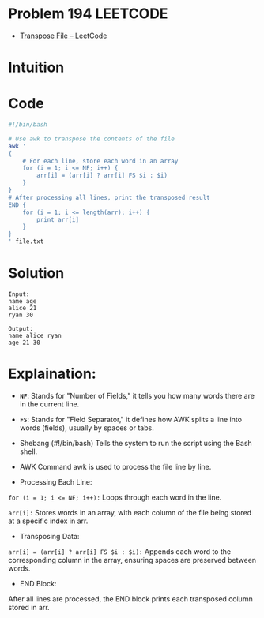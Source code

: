 # Problem 194 LEETCODE

- [Transpose File  – LeetCode](https://leetcode.com/problems/transpose-file/)

# Intuition


# Code 
```bash
#!/bin/bash

# Use awk to transpose the contents of the file
awk '
{
    # For each line, store each word in an array
    for (i = 1; i <= NF; i++) {
        arr[i] = (arr[i] ? arr[i] FS $i : $i)
    }
}
# After processing all lines, print the transposed result
END {
    for (i = 1; i <= length(arr); i++) {
        print arr[i]
    }
}
' file.txt
```
# Solution 

```
Input:
name age
alice 21
ryan 30

Output: 
name alice ryan
age 21 30

```
# Explaination: 

- **`NF`**: Stands for "Number of Fields," it tells you how many words there are in the current line.
- **`FS`**: Stands for "Field Separator," it defines how AWK splits a line into words (fields), usually by spaces or tabs.

- Shebang (#!/bin/bash)
Tells the system to run the script using the Bash shell.

- AWK Command
awk is used to process the file line by line.

- Processing Each Line:


```for (i = 1; i <= NF; i++):``` Loops through each word in the line.

```arr[i]:``` Stores words in an array, with each column of the file being stored at a specific index in arr.

- Transposing Data:

```arr[i] = (arr[i] ? arr[i] FS $i : $i):``` Appends each word to the corresponding column in the array, ensuring spaces are preserved between words.

- END Block:

After all lines are processed, the END block prints each transposed column stored in arr.